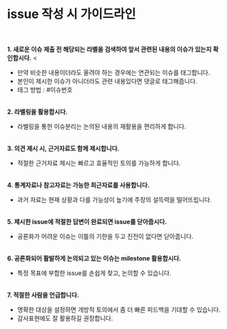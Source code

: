 # issue 작성 시 가이드라인 <br></br>

**1. 새로운 이슈 제출 전 해당되는 라벨을 검색하여 앞서 관련된 내용의 이슈가 있는지 확인합시다.** <
- 만약 비슷한 내용이더라도 올려야 하는 경우에는 연관되는 이슈를 태그합니다.
- 본인이 제시한 이슈가 아니더라도 관련 내용있다면 댓글로 태그해줍니다.
- 태그 방법 : #이슈번호
<br></br>

**2. 라벨링을 활용합시다.**
 - 라벨링을 통한 이슈분리는 논의된 내용의 재활용을 편리하게 합니다.
<br></br>

**3. 의견 제시 시, 근거자료도 함께 제시합니다.**
- 적절한 근거자료 제시는 빠르고 효율적인 토의를 가능하게 합니다.
<br></br>
	
**4. 통계자료나 참고자료는 가능한 최근자료를 사용합니다.**
- 과거 자료는 현재 상황과 다를 가능성이 높기에 주장의 설득력을 떨어뜨립니다.
<br></br>

**5. 제시한 issue에 적절한 답변이 완료되면 issue를 닫아줍시다.**
- 공론화가 어려운 이슈는 이틀의 기한을 두고 진전이 없다면 닫아줍니다.
<br></br>

**6. 공론화되어 활발하게 논의되고 있는 이슈는 milestone 활용합시다.**
- 특정 목표에 부합한 issue를 손쉽게 찾고, 논의할 수 있습니다.
<br></br>

**7. 적절한 사람을 언급합니다.**
- 명확한 대상을 설정하면 개방적 토의에서 좀 더 빠른 피드백을 기대할 수 있습니다.
- 감사표현에도 잘 활용하길 권장합니다.


